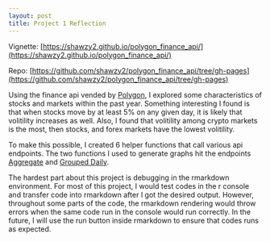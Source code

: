 ```yaml
---
layout: post
title: Project 1 Reflection
---
```


Vignette: [https://shawzy2.github.io/polygon_finance_api/](https://shawzy2.github.io/polygon_finance_api/)

Repo: [https://github.com/shawzy2/polygon_finance_api/tree/gh-pages](https://github.com/shawzy2/polygon_finance_api/tree/gh-pages)

Using the finance api vended by [Polygon](https://polygon.io/), I explored some characteristics of stocks and markets within the past year.
Something interesting I found is that when stocks move by at least 5% on any given day, it is likely that volitility increases as well. 
Also, I found that volitility among crypto markets is the most, then stocks, and forex markets have the lowest volitility. 

To make this possible, I created 6 helper functions that call various api endpoints. The two functions I used to generate graphs hit the endpoints 
[Aggregate](https://polygon.io/docs/get_v2_aggs_ticker__stocksTicker__range__multiplier___timespan___from___to__anchor) and 
[Grouped Daily](https://polygon.io/docs/get_v2_aggs_grouped_locale_us_market_stocks__date__anchor).

The hardest part about this project is debugging in the rmarkdown environment. For most of this project, I would test codes in the r console and 
transfer code into rmarkdown after I got the desired output. However, throughout some parts of the code, the rmarkdown rendering would throw errors when
the same code run in the console would run correctly. In the future, I will use the run button inside rmarkdown to ensure that codes runs as expected.
